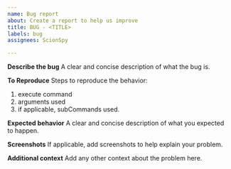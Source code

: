 ```yaml
---
name: Bug report
about: Create a report to help us improve
title: BUG - <TITLE>
labels: bug
assignees: ScionSpy

---
```


**Describe the bug**
A clear and concise description of what the bug is.

**To Reproduce**
Steps to reproduce the behavior:
1. execute command
2. arguments used
3. if applicable, subCommands used.

**Expected behavior**
A clear and concise description of what you expected to happen.

**Screenshots**
If applicable, add screenshots to help explain your problem.

**Additional context**
Add any other context about the problem here.
